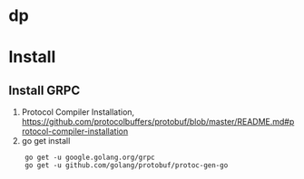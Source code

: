 # dp
# Install
## Install GRPC
1. Protocol Compiler Installation, https://github.com/protocolbuffers/protobuf/blob/master/README.md#protocol-compiler-installation
2. go get install 
```
    go get -u google.golang.org/grpc
    go get -u github.com/golang/protobuf/protoc-gen-go
```